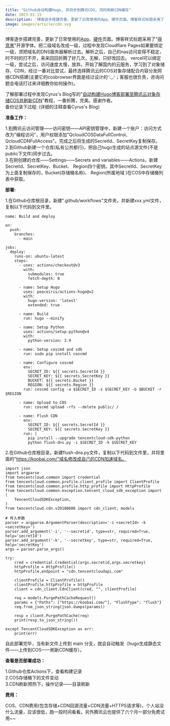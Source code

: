 ```yaml
---
title: "Github自动构建Hugo, 并同步到腾讯COS, 同时刷新CDN缓存"
date: 2023-01-15
description: '博客逐步搭建完善，更新了日常使用的App、硬件页面。博客样式标题采用了"得意黑"开源字体。把二级域名改成一级，过程中发现Cloudflare Pages如果要绑定一级，须把域名的DNS服务器解析过去。解析之后，自己的nas访问变得不稳定，时不时的打不开，来来回回折腾了好几次，无解，只好改回去。 vercel可以绑定一级，尝试之后，访问速度太慢，放弃。开始了解国内的云服务，学习到了对象储存、CDN，经过一番对比尝试，最终选择腾讯云的COS对象存储配合内容分发网络CDN搭建。 '
image: images/article/cdn.svg
---
```

博客逐步搭建完善，更新了日常使用的[App](https://koobai.com/apps/)、[硬件](https://koobai.com/hardware/)页面。博客样式标题采用了"<a href="https://github.com/atelier-anchor/smiley-sans" target="_blank">得意黑</a>"开源字体。把二级域名改成一级，过程中发现Cloudflare Pages如果要绑定一级，须把域名的DNS服务器解析过去。解析之后，自己的nas访问变得不稳定，时不时的打不开，来来回回折腾了好几次，无解，只好改回去。 vercel可以绑定一级，尝试之后，访问速度太慢，放弃。开始了解国内的云服务，学习到了对象储存、CDN，经过一番对比尝试，最终选择腾讯云的COS对象存储配合内容分发网络CDN搭建(主要它的cosbrowser界面是经过设计的ᵔ◡ᵔ；客服也很负责，咨询问题会电话打过来详细教你如何操作)。

了解部署过程中发现Cyrus's Blog写的"<a href="https://blog.xm.mk/posts/fc83" target="_blank">自动构建Hugo博客部署至腾讯云对象存储COS并刷新CDN</a>"教程，一番折腾，完美。感谢作者。<br />备份记录下过程: (详细的注释查看Cyrus's Blog)

**准备工作：**

1.到腾讯云访问管理——访问密钥——API密钥管理中，新建一个账户：访问方式改为"编程访问"，用户权限添加"QcloudCOSDataFullControl、 QcloudCDNFullAccess"。完成之后将生成的SecretId、SecretKey复制保存。<br />
2.到Github新建一个仓库(私有公共都行)，把自己hugo生成的站点源文件(不是public下文件)同步过去。<br />
3.在刚创建的仓库——Settings——Secrets and variables——Actions，新建SecretId、SecretKey、Bucket、 Region四个密钥。其中SecretId、SecretKey为上面复制保存的，Bucket(存储桶名称)、 Region(所属地域 )在COS中存储桶列表中获取。

**部署:**

1.在Github仓库根目录，新建".github/workflows"文件夹，并新建xxx.yml文件，复制以下代码到文件里。

```
name: Build and deploy

on:
  push:
    branches:
      - main

jobs:
  deploy:
    runs-on: ubuntu-latest
    steps:
      - uses: actions/checkout@v3
        with:
          submodules: true
          fetch-depth: 0

      - name: Setup Hugo
        uses: peaceiris/actions-hugo@v2
        with:
          hugo-version: 'latest'
          extended: true

      - name: Build
        run: hugo --minify

      - name: Setup Python
        uses: actions/setup-python@v4
        with:
          python-version: 3.9

      - name: Setup coscmd and sdk
        run: sudo pip install coscmd

      - name: Configure coscmd
        env:
          SECRET_ID: ${{ secrets.SecretId }}
          SECRET_KEY: ${{ secrets.SecretKey }}
          BUCKET: ${{ secrets.Bucket }}
          REGION: ${{ secrets.Region }}
        run: coscmd config -a $SECRET_ID -s $SECRET_KEY -b $BUCKET -r $REGION

      - name: Upload to COS
        run: coscmd upload -rfs --delete public/ /

      - name: Flush CDN
        env:
          SECRET_ID: ${{ secrets.SecretId }}
          SECRET_KEY: ${{ secrets.SecretKey }}
        run: |
          pip install --upgrade tencentcloud-sdk-python
          python flush-dns.py -i $SECRET_ID -k $SECRET_KEY
```



2.在Github仓库根目录，新建flush-dns.py文件，复制以下代码到文件里，并将里面的"https://koobai.com/"域名修改成自己的CDN加速域名。

```
import json
import argparse
from tencentcloud.common import credential
from tencentcloud.common.profile.client_profile import ClientProfile
from tencentcloud.common.profile.http_profile import HttpProfile
from tencentcloud.common.exception.tencent_cloud_sdk_exception import (
    TencentCloudSDKException,
)
from tencentcloud.cdn.v20180606 import cdn_client, models

# 传入参数
parser = argparse.ArgumentParser(description='-i <secretId> -k <secretKey>')
parser.add_argument('-i', '--secretid', type=str, required=True, help='secretId')
parser.add_argument('-k', '--secretkey', type=str, required=True, help='secretKey')
args = parser.parse_args()

try:
    cred = credential.Credential(args.secretid,args.secretkey)
    httpProfile = HttpProfile()
    httpProfile.endpoint = "cdn.tencentcloudapi.com"

    clientProfile = ClientProfile()
    clientProfile.httpProfile = httpProfile
    client = cdn_client.CdnClient(cred, "", clientProfile)

    req = models.PurgePathCacheRequest()
    params = {"Paths": ["https://koobai.com/"], "FlushType": "flush"}
    req.from_json_string(json.dumps(params))

    resp = client.PurgePathCache(req)
    print(resp.to_json_string())

except TencentCloudSDKException as err:
    print(err)
```

自此部署完毕，当有新文件上传到 main 分支，就会自动触发（hugo生成静态文件——上传到COS——刷新CDN缓存）。

**查看是否部署成功：**

1.Github仓库Actions下，查看构建记录<br />
2.COS存储桶下的文件变动<br />
3.CDN刷新预热下，操作记录——目录刷新

**费用：**

COS、CDN费用(包含存储+CDN回源流量+CDN流量+HTTPS请求等)，个人站没什么流量，应该很低，跑一段时间看看。另外腾讯云也提供了六个月一部分免费试用~~